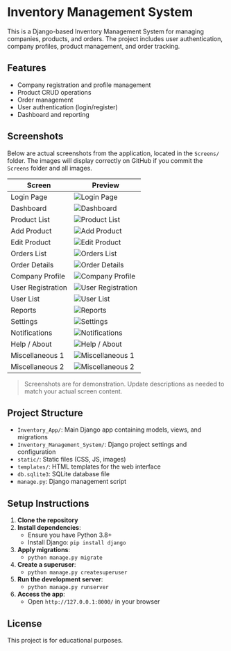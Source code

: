 # Inventory Management System

This is a Django-based Inventory Management System for managing companies, products, and orders. The project includes user authentication, company profiles, product management, and order tracking.

## Features
- Company registration and profile management
- Product CRUD operations
- Order management
- User authentication (login/register)
- Dashboard and reporting




## Screenshots

Below are actual screenshots from the application, located in the `Screens/` folder. The images will display correctly on GitHub if you commit the `Screens` folder and all images.

| Screen            | Preview |
|-------------------|---------|
| Login Page        | ![Login Page](Screens/image_1.png) |
| Dashboard         | ![Dashboard](Screens/image_2.png) |
| Product List      | ![Product List](Screens/image_3.png) |
| Add Product       | ![Add Product](Screens/image_7.png) |
| Edit Product      | ![Edit Product](Screens/image_8.png) |
| Orders List       | ![Orders List](Screens/image_9.png) |
| Order Details     | ![Order Details](Screens/image_12.png) |
| Company Profile   | ![Company Profile](Screens/image_13.png) |
| User Registration | ![User Registration](Screens/image_15.png) |
| User List         | ![User List](Screens/image_16.png) |
| Reports           | ![Reports](Screens/image_18.png) |
| Settings          | ![Settings](Screens/image_19.png) |
| Notifications     | ![Notifications](Screens/image_22.png) |
| Help / About      | ![Help / About](Screens/image_23.png) |
| Miscellaneous 1   | ![Miscellaneous 1](Screens/image_25.png) |
| Miscellaneous 2   | ![Miscellaneous 2](Screens/image_26.png) |

> Screenshots are for demonstration. Update descriptions as needed to match your actual screen content.

## Project Structure
- `Inventory_App/`: Main Django app containing models, views, and migrations
- `Inventory_Management_System/`: Django project settings and configuration
- `static/`: Static files (CSS, JS, images)
- `templates/`: HTML templates for the web interface
- `db.sqlite3`: SQLite database file
- `manage.py`: Django management script

## Setup Instructions
1. **Clone the repository**
2. **Install dependencies**:
   - Ensure you have Python 3.8+
   - Install Django: `pip install django`
3. **Apply migrations**:
   - `python manage.py migrate`
4. **Create a superuser**:
   - `python manage.py createsuperuser`
5. **Run the development server**:
   - `python manage.py runserver`
6. **Access the app**:
   - Open `http://127.0.0.1:8000/` in your browser

## License
This project is for educational purposes.
